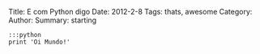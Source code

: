 Title: E com Python digo
Date: 2012-2-8
Tags: thats, awesome
Category: 
Author: 
Summary: starting

    :::python
    print 'Oi Mundo!' 
    
    
     

  

    
    
     

